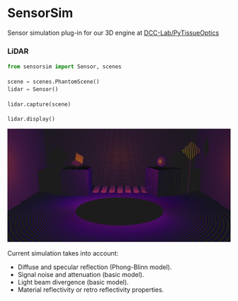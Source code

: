 # SensorSim

Sensor simulation plug-in for our 3D engine at [DCC-Lab/PyTissueOptics](https://github.com/DCC-Lab/PyTissueOptics)

### LiDAR 
```python
from sensorsim import Sensor, scenes

scene = scenes.PhantomScene()
lidar = Sensor()

lidar.capture(scene)

lidar.display()
```
![](assets/lidar_noscene.png)

Current simulation takes into account:
- Diffuse and specular reflection (Phong-Blinn model).
- Signal noise and attenuation (basic model).
- Light beam divergence (basic model).
- Material reflectivity or retro reflectivity properties.
